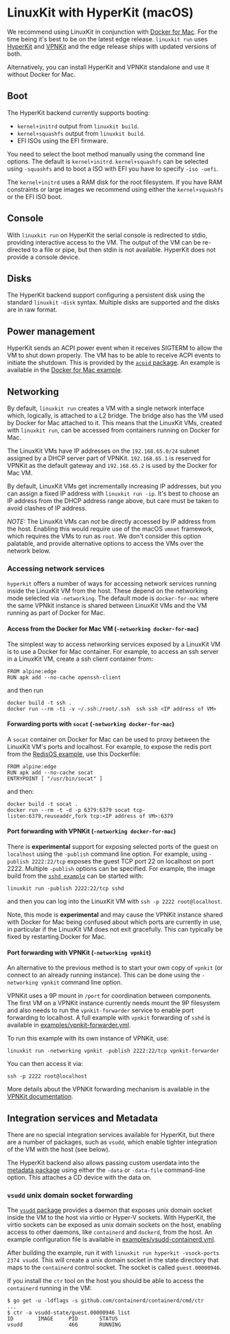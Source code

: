 # LinuxKit with HyperKit (macOS)

We recommend using LinuxKit in conjunction with
[Docker for Mac](https://docs.docker.com/docker-for-mac/install/). For
the time being it's best to be on the latest edge release. `linuxkit
run` uses [HyperKit](https://github.com/moby/hyperkit) and
[VPNKit](https://github.com/moby/vpnkit) and the edge release ships
with updated versions of both.

Alternatively, you can install HyperKit and VPNKit standalone and use it without Docker for Mac.


## Boot

The HyperKit backend currently supports booting:
- `kernel+initrd` output from `linuxkit build`.
- `kernel+squashfs` output from `linuxkit build`.
- EFI ISOs using the EFI firmware.

You need to select the boot method manually using the command line
options. The default is `kernel+initrd`. `kernel+squashfs` can be
selected using `-squashfs` and to boot a ISO with EFI you have to
specify `-iso -uefi`.

The `kernel+initrd` uses a RAM disk for the root filesystem. If you
have RAM constraints or large images we recommend using either the
`kernel+squashfs` or the EFI ISO boot.

## Console

With `linuxkit run` on HyperKit the serial console is redirected to
stdio, providing interactive access to the VM. The output of the VM
can be re-directed to a file or pipe, but then stdin is not available.
HyperKit does not provide a console device.


## Disks

The HyperKit backend support configuring a persistent disk using the
standard `linuxkit` `-disk` syntax.  Multiple disks are
supported and the disks are in raw format.

## Power management

HyperKit sends an ACPI power event when it receives SIGTERM to allow the VM to
shut down properly. The VM has to be able to receive ACPI events to initiate the
shutdown.  This is provided by the [`acpid` package](../pkg/acpid). An example
is available in the [Docker for Mac example](../examples/docker-for-mac.yml).

## Networking

By default, `linuxkit run` creates a VM with a single network
interface which, logically, is attached to a L2 bridge. The bridge
also has the VM used by Docker for Mac attached to it. This means that
the LinuxKit VMs, created with `linuxkit run`, can be accessed from
containers running on Docker for Mac.

The LinuxKit VMs have IP addresses on the `192.168.65.0/24` subnet
assigned by a DHCP server part of VPNKit. `192.168.65.1` is reserved
for VPNKit as the default gateway and `192.168.65.2` is used by the
Docker for Mac VM.

By default, LinuxKit VMs get incrementally increasing IP addresses,
but you can assign a fixed IP address with `linuxkit run -ip`. It's
best to choose an IP address from the DHCP address range above, but
care must be taken to avoid clashes of IP address.

*NOTE:* The LinuxKit VMs can *not* be directly accessed by IP address
from the host.  Enabling this would require use of the macOS `vmnet`
framework, which requires the VMs to run as `root`.  We don't consider
this option palatable, and provide alternative options to access the
VMs over the network below.


### Accessing network services

`hyperkit` offers a number of ways for accessing network services
running inside the LinuxKit VM from the host. These depend on the
networking mode selected via `-networking`. The default mode is
`docker-for-mac` where the same VPNkit instance is shared between
LinuxKit VMs and the VM running as part of Docker for Mac.


#### Access from the Docker for Mac VM (`-networking docker-for-mac`)

The simplest way to access networking services exposed by a LinuxKit
VM is to use a Docker for Mac container. For example, to access an ssh
server in a LinuxKit VM, create a ssh client container from:

```
FROM alpine:edge
RUN apk add --no-cache openssh-client
```

and then run

```
docker build -t ssh .
docker run --rm -ti -v ~/.ssh:/root/.ssh  ssh ssh <IP address of VM>
```

#### Forwarding ports with `socat`  (`-networking docker-for-mac`)

A `socat` container on Docker for Mac can be used to proxy between the
LinuxKit VM's ports and localhost.  For example, to expose the redis
port from the [RedisOS example](../examples/redis-os.yml), use this
Dockerfile:

```
FROM alpine:edge
RUN apk add --no-cache socat
ENTRYPOINT [ "/usr/bin/socat" ]
```
and then:
```
docker build -t socat .
docker run --rm -t -d -p 6379:6379 socat tcp-listen:6379,reuseaddr,fork tcp:<IP address of VM>:6379
```

#### Port forwarding with VPNKit (`-networking docker-for-mac`)

There is **experimental** support for exposing selected ports of the
guest on `localhost` using the `-publish` command line option. For
example, using `-publish 2222:22/tcp` exposes the guest TCP port 22 on
localhost on port 2222. Multiple `-publish` options can be
specified. For example, the image build from the [`sshd
example`](../examples/sshd.yml) can be started with:

```
linuxkit run -publish 2222:22/tcp sshd
```

and then you can log into the LinuxKit VM with `ssh -p 2222
root@localhost`.

Note, this mode is **experimental** and may cause the VPNKit instance
shared with Docker for Mac being confused about which ports are
currently in use, in particular if the LinuxKit VM does not exit
gracefully. This can typically be fixed by restarting Docker for Mac.


#### Port forwarding with VPNKit (`-networking vpnkit`)

An alternative to the previous method is to start your own copy of
`vpnkit` (or connect to an already running instance). This can be done
using the `-networking vpnkit` command line option.

VPNKit uses a 9P mount in `/port` for coordination between
components. The first VM on a VPNKit instance currently needs mount
the 9P filesystem and also needs to run the `vpnkit-forwarder` service
to enable port forwarding to localhost.  A full example with `vpnkit`
forwarding of `sshd` is available in
[examples/vpnkit-forwarder.yml](/examples/vpnkit-forwarder.yml).

To run this example with its own instance of VPNKit, use:

```
linuxkit run -networking vpnkit -publish 2222:22/tcp vpnkit-forwarder
```

You can then access it via:

```
ssh -p 2222 root@localhost
```

More details about the VPNKit forwarding mechanism is available in the
[VPNKit
documentation](https://github.com/moby/vpnkit/blob/master/docs/ports.md#signalling-from-the-vm-to-the-host).


## Integration services and Metadata

There are no special integration services available for HyperKit, but
there are a number of packages, such as `vsudd`, which enable
tighter integration of the VM with the host (see below).

The HyperKit backend also allows passing custom userdata into the
[metadata package](./metadata.md) using either the `-data` or `-data-file` command-line
option. This attaches a CD device with the data on.


### `vsudd` unix domain socket forwarding

The [`vsudd` package](/pkg/vsudd) provides a daemon that exposes unix
domain socket inside the VM to the host via virtio or Hyper-V sockets.
With HyperKit, the virtio sockets can be exposed as unix domain
sockets on the host, enabling access to other daemons, like
`containerd` and `dockerd`, from the host.  An example configuration
file is available in [examples/vsudd-containerd.yml](/examples/vsudd-containerd.yml).

After building the example, run it with `linuxkit run hyperkit
-vsock-ports 2374 vsudd`. This will create a unix domain socket in the state directory that maps to the `containerd` control socket. The socket is called `guest.00000946`.

If you install the `ctr` tool on the host you should be able to access the
`containerd` running in the VM:

```
$ go get -u -ldflags -s github.com/containerd/containerd/cmd/ctr
...
$ ctr -a vsudd-state/guest.00000946 list
ID        IMAGE     PID       STATUS
vsudd               466       RUNNING
```
